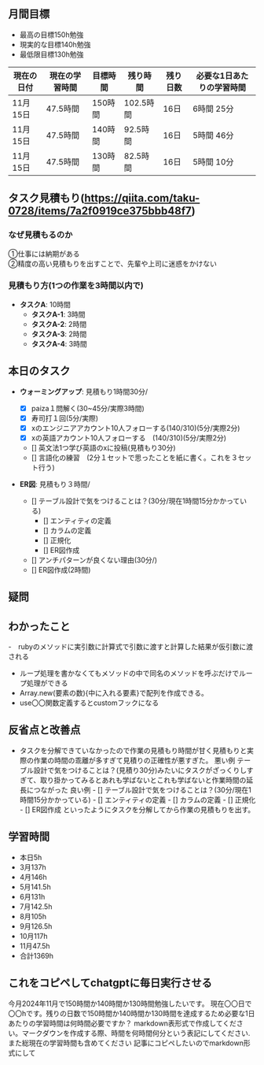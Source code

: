 
## 月間目標
- 最高の目標150h勉強
- 現実的な目標140h勉強
- 最低限目標130h勉強

| 現在の日付 | 現在の学習時間 | 目標時間 | 残り時間 | 残り日数 | 必要な1日あたりの学習時間 |
| --- | --- | --- | --- | --- | --- |
| 11月15日 | 47.5時間 | 150時間 | 102.5時間 | 16日 | 6時間 25分 |
| 11月15日 | 47.5時間 | 140時間 | 92.5時間 | 16日 | 5時間 46分 |
| 11月15日 | 47.5時間 | 130時間 | 82.5時間 | 16日 | 5時間 10分 |


## タスク見積もり(https://qiita.com/taku-0728/items/7a2f0919ce375bbb48f7)
### なぜ見積もるのか   
①仕事には納期がある  
②精度の高い見積もりを出すことで、先輩や上司に迷惑をかけない
### 見積もり方(1つの作業を3時間以内で)
- **タスクA**: 10時間
  - **タスクA-1**: 3時間
  - **タスクA-2**: 2時間
  - **タスクA-3**: 2時間
  - **タスクA-4**: 3時間


## 本日のタスク

  - **ウォーミングアップ**: 見積もり1時間30分/
    - [x] paiza１問解く(30~45分/実際3時間)  
    - [x] 寿司打１回(5分/実際)
    - [x] xのエンジニアアカウント10人フォローする(140/310)(5分/実際2分)
    - [x] xの英語アカウント10人フォローする　(140/310)(5分/実際2分)
    - [] 英文法1つ学び英語のxに投稿(見積もり30分)
    - [] 言語化の練習　(2分１セットで思ったことを紙に書く。これを３セット行う)
   
   - **ER図**: 見積もり３時間/    
     - [] テーブル設計で気をつけることは？(30分/現在1時間15分かかっている)
       -  [] エンティティの定義
       -  [] カラムの定義
       -  [] 正規化
       -  [] ER図作成
     - [] アンチパターンが良くない理由(30分/)  
     - [] ER図作成(2時間)

    

## 疑問



## わかったこと
-　rubyのメソッドに実引数に計算式で引数に渡すと計算した結果が仮引数に渡される
- ループ処理を書かなくてもメソッドの中で同名のメソッドを呼ぶだけでループ処理ができる
- Array.new(要素の数){中に入れる要素}で配列を作成できる。
- use〇〇関数定義するとcustomフックになる



## 反省点と改善点
- タスクを分解できていなかったので作業の見積もり時間が甘く見積もりと実際の作業の時間の乖離が多すぎて見積りの正確性が悪すぎた。
悪い例 テーブル設計で気をつけることは？(見積り30分)みたいにタスクがざっくりしすぎて、取り掛かってみるとあれも学ばないとこれも学ばないと作業時間の延長につながった
良い例 - [] テーブル設計で気をつけることは？(30分/現在1時間15分かかっている)
       -  [] エンティティの定義
       -  [] カラムの定義
       -  [] 正規化
       -  [] ER図作成
  といったようにタスクを分解してから作業の見積もりを出す。

## 学習時間
  - 本日5h
  - 3月137h
  - 4月146h
  - 5月141.5h
  - 6月131h
  - 7月142.5h
  - 8月105h
  - 9月126.5h
  - 10月117h
  - 11月47.5h
  - 合計1369h

 ## これをコピペしてchatgptに毎日実行させる
今月2024年11月で150時間か140時間か130時間勉強したいです。
現在〇〇日で〇〇hです。残りの日数で150時間か140時間か130時間を達成するため必要な1日あたりの学習時間は何時間必要ですか？
markdown表形式で作成してください。マークダウンを作成する際、時間を何時間何分という表記にしてください.また総現在の学習時間も含めてください
記事にコピペしたいのでmarkdown形式にして
 
